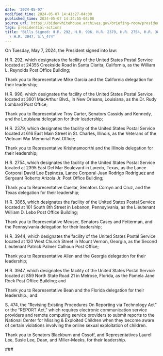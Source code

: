 ```yaml
---
date: '2024-05-07'
modified_time: 2024-05-07 14:41:27-04:00
published_time: 2024-05-07 14:34:55-04:00
source_url: https://bidenwhitehouse.archives.gov/briefing-room/presidential-actions/2024/05/07/press-release-bills-signed-h-r-292-h-r-996-h-r-2379-h-r-2754-h-r-3865-h-r-3944-h-r-3947-s-474/
tags: presidential-actions
title: "Bills Signed: H.R. 292, H.R. 996, H.R. 2379, H.R. 2754, H.R. 3865, H.R. 3944,\
  \ H.R. 3947, S.\_474"
---
```

 
On Tuesday, May 7, 2024, the President signed into law:  
  
H.R. 292, which designates the facility of the United States Postal
Service located at 24355 Creekside Road in Santa Clarita, California, as
the William L. Reynolds Post Office Building;

Thank you to Representative Mike Garcia and the California delegation
for their leadership;  
  
H.R. 996, which designates the facility of the United States Postal
Service located at 3901 MacArthur Blvd., in New Orleans, Louisiana, as
the Dr. Rudy Lombard Post Office;

Thank you to Representative Troy Carter, Senators Cassidy and Kennedy,
and the Louisiana delegation for their leadership;  
  
H.R. 2379, which designates the facility of the United States Postal
Service located at 616 East Main Street in St. Charles, Illinois, as the
Veterans of the Vietnam War Memorial Post Office;

Thank you to Representative Krishnamoorthi and the Illinois delegation
for their leadership;  
  
H.R. 2754, which designates the facility of the United States Postal
Service located at 2395 East Del Mar Boulevard in Laredo, Texas, as the
Lance Corporal David Lee Espinoza, Lance Corporal Juan Rodrigo Rodriguez
and Sergeant Roberto Arizola Jr. Post Office Building;

Thank you to Representative Cuellar, Senators Cornyn and Cruz, and the
Texas delegation for their leadership;  
  
H.R. 3865, which designates the facility of the United States Postal
Service located at 101 South 8th Street in Lebanon, Pennsylvania, as the
Lieutenant William D. Lebo Post Office Building;

Thank you to Representative Meuser, Senators Casey and Fetterman, and
the Pennsylvania delegation for their leadership;  
  
H.R. 3944, which designates the facility of the United States Postal
Service located at 120 West Church Street in Mount Vernon, Georgia, as
the Second Lieutenant Patrick Palmer Calhoun Post Office; 

Thank you to Representative Allen and the Georgia delegation for their
leadership;  
  
H.R. 3947, which designates the facility of the United States Postal
Service located at 859 North State Road 21 in Melrose, Florida, as the
Pamela Jane Rock Post Office Building; and

Thank you to Representative Bean and the Florida delegation for their
leadership.; and  
  
S. 474, the “Revising Existing Procedures On Reporting via Technology
Act” or the “REPORT Act,” which requires electronic communication
service providers and remote computing service providers to submit
reports to the National Center for Missing & Exploited Children when
they become aware of certain violations involving the online sexual
exploitation of children.

Thank you to Senators Blackburn and Ossoff, and Representatives Laurel
Lee, Susie Lee, Dean, and Miller-Meeks, for their leadership.

\###
